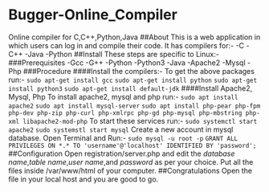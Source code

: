 # Bugger-Online_Compiler
Online compiler for C,C++,Python,Java
##About
This is a web application in which users can log in and compile their code.
It has compilers for:-
-C
-C++
-Java
-Python
##Install
These steps are specific to Linux:-
###Prerequisites
-Gcc
-G++
-Python
-Python3
-Java
-Apache2
-Mysql
-Php
###Procedure
####Install the compilers:-
To get the above packages run:-
`sudo apt-get install gcc`
`sudo apt-get install python`
`sudo apt-get install python3`
`sudo apt-get install default-jdk`
####Install Apache2, Mysql, Php
To install apache2, mysql and php run:-
`sudo apt install apache2`
`sudo apt install mysql-server`
`sudo apt install php-pear php-fpm php-dev php-zip php-curl php-xmlrpc php-gd php-mysql php-mbstring php-xml libapache2-mod-php`
To start these services run:-
`sudo systemctl start apache2`
`sudo systemstl start mysql`
Create a new account in mysql database.
Open Terminal and Run:-
`sudo mysql -u root -p`
`GRANT ALL PRIVILEGES ON *.* TO 'username'@'localhost' IDENTIFIED BY 'password';`
##Configuration
Open registration/server.php and edit the *database name*,*table name*,*user name*,and *password* as per your choice.
Put all the files inside /var/www/html of your computer.
##Congratulations
Open the file in your local host and you are good to go.
